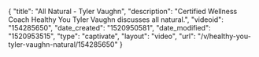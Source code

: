 {
    "title": "All Natural - Tyler Vaughn",
    "description": "Certified Wellness Coach Healthy You Tyler Vaughn discusses all natural.",
    "videoid": "154285650",
    "date_created": "1520950581",
    "date_modified": "1520953515",
    "type": "captivate",
    "layout": "video",
    "url": "\/v\/healthy-you-tyler-vaughn-natural\/154285650"
}